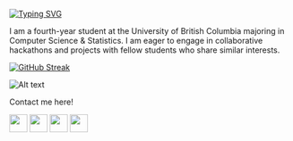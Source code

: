[![Typing SVG](https://readme-typing-svg.demolab.com?font=Doto&weight=700&size=22&pause=1000&color=1BD0D7&width=435&lines=Hi!+My+name+is+Vivaan+Wadhwa)](https://git.io/typing-svg)

I am a fourth-year student at the University of British Columbia majoring in Computer Science & Statistics. I am eager to engage in collaborative hackathons and projects with fellow students who share similar interests.

[![GitHub Streak](https://github-readme-streak-stats.herokuapp.com/?user=vivaanwadhwa)](https://git.io/streak-stats)

![Alt text](https://spotify-recently-played-readme.vercel.app/api?user=vivzypitzy)

Contact me here!

<p align="left">
 <a href = "https://www.linkedin.com/in/vivaanwadhwa/" target="_blank" rel="noreferrer"><img src = "https://raw.githubusercontent.com/danielcranney/readme-generator/main/public/icons/socials/linkedin.svg" width="32" height="32"/></a>
 <a href="https://www.instagram.com/vivaanwadhwa/" target="_blank" rel="noreferrer"><img src="https://raw.githubusercontent.com/danielcranney/readme-generator/main/public/icons/socials/instagram.svg" width="32" height="32" /></a> 
 <a href="https://twitter.com/vivaan_wadhwa" target="_blank" rel="noreferrer"><img src="https://raw.githubusercontent.com/danielcranney/readme-generator/main/public/icons/socials/twitter.svg" width="32" height="32" /></a>
<a href = "mailto:vivaanw@student.ubc.ca" target="_blank" rel="noreferrer"><img src="https://user-images.githubusercontent.com/36915004/202095509-7550beba-960e-48e5-99fb-47256549f154.png" width="32" height="32"/></a>
</p>

<!---
VivaanWadhwa/VivaanWadhwa is a ✨ special ✨ repository because its `README.md` (this file) appears on your GitHub profile.
You can click the Preview link to take a look at your changes.
--->
